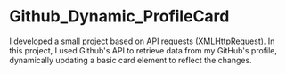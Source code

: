# Github_Dynamic_ProfileCard
I developed a small project based on API requests (XMLHttpRequest).  In this project, I used Github's API to retrieve data from my GitHub's profile,  dynamically updating a basic card element to reflect the changes.
